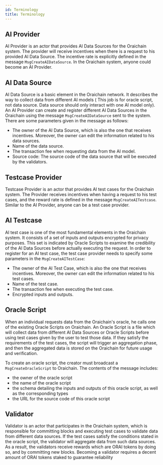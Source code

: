 ```yaml
---
id: Terminology
title: Terminology
---
```


## AI Provider

<!-- AI Provider là tác nhân cung cấp AI Data Source cho hệ thống Oraichain. AI Provider sẽ nhận được incentive khi có yêu cầu sử dụng AI Data Source do họ cung cấp theo một tỷ lệ được định nghĩa trong message `MsgCreateAIDataSource`. Trong hệ thống Oraichain bất kỳ ai cũng có thể trở thành AI Provider. -->

AI Provider is an actor that provides AI Data Sources for the Oraichain system. The provider will receive incentives when there is a request to his provided AI Data Source. The incentive rate is explicitly defined in the message `MsgCreateAIDataSource`. In the Oraichain system, anyone could become an AI Provider.

## AI Data Source

<!-- AI Data Source là thành phần cơ bản trong hệ thống Oraichain. Nó miêu tả cách có thể lấy dữ liệu từ các AI model. Trong Oraichain, AI Data Source có thể được đăng ký bởi AI Provider. Việc đăng ký được thực hiện thông qua gửi `MsgCreateAIDataSource` tới hệ thống. Trong thông điệp đăng ký AI Data Source, AI Provider sẽ đặc tả một số tham số của AI Data Source gồm:

- the owner người sẽ tạo ra AI Provider và cũng chính là người sẽ được nhận incentive từ việc người khác sử dụng AI data source
- the name: Tên của ai data source  giúp gợi nhớ.
- Phí giao dịch mà người yêu cầu cần trả cho việc yêu cầu dữ liệu.
- mã thực thi: đoạn mã thực thi mà sẽ được thực hiện bởi validator khi nhận được yêu cầu tới data source đó

Dựa vào message để tạo ai data source ta có thể thấy rõ chủ sở hữu của data source. đó sẽ là người có thể thực hiện các cập nhật liên quan đến data source đó. Người này cũng sẽ là người được nhận được thưởng từ việc những người khác sử dụng ai data source đó. -->

AI Data Source is a basic element in the Oraichain network. It describes the way to collect data from different AI models ( This job is for oracle script, not data source. Data source should only interact with one AI model only). An AI Provider can create and register different AI Data Sources in the Oraichain using the message `MsgCreateAIDataSource` sent to the system. There are some parameters given in the message as follows:

- The owner of the AI Data Source, which is also the one that receives incentives. Moreover, the owner can edit the information related to his data sources.
- Name of the data source.
- The transaction fee when requesting data from the AI model.
- Source code: The source code of the data source that will be executed by the validators.


## Testcase Provider

<!-- Testcase Provider là tác nhân cung cấp AI testcase cho hệ thống Oraichain. Testcase Provider sẽ nhận được incentive khi có yêu cầu sử dụng testcase do họ cung cấp theo một tỷ lệ được định nghĩa trong message `MsgCreateAITestcase`. Trong hệ thống Oraichain bất kỳ ai cũng có thể trở thành testcase provider. -->

Testcase Provider is an actor that provides AI test cases for the Oraichain system. The Provider receives incentives when having a request to his test cases, and the reward rate is defined in the message `MsgCreateAITestcase`. Similar to the AI Provider, anyone can be a test case provider.

## AI Testcase

<!-- AI testcase là một trong các thành phần cơ bản trong hệ thống Oraichain. Nó bao gồm một tập các dữ liệu input và output đã được mã hoá để đảm bảo quyền riêng tư. Các tập input và output này sẽ được các Oracle Script chỉ định để thực hiện kiểm tra độ tin cậy  của AI data source trước khi thực hiện yêu cầu. Việc đăng ký được thực hiện thông qua gửi `MsgCreateAITestCase` tới hệ thống. Trong thông điệp đăng ký AI testcase, testcase provider sẽ đặc tả một số tham số của testcase gồm:

- the owner người sẽ tạo ra testcase và cũng chính là người sẽ được nhận incentive từ việc người khác sử dụng AI data source
- the name: Tên của testcase  giúp gợi nhớ.
- Phí giao dịch mà người yêu cầu cần trả cho việc sử dụng testcase.
- tập dữ liệu: tập input và output đã được mã hoá.

Cũng giống như ai data source, ai test case cũng được sở hữu bởi một người và người đó có quyền cập nhật testcase cũng như nhận thưởng từ việc người khác sử dụng testcase. -->

AI test case is one of the most fundamental elements in the Oraichain system. It consists of a set of inputs and outputs encrypted for privacy purposes. This set is indicated by Oracle Scripts to examine the credibility of the AI Data Sources before actually executing the request. In order to register for an AI test case, the test case provider needs to specify some parameters in the `MsgCreateAITestCase`:

- The owner of the AI Test Case, which is also the one that receives incentives. Moreover, the owner can edit the information related to his test cases.
- Name of the test case.
- The transaction fee when executing the test case.
- Encrypted inputs and outputs.

## Oracle Script

<!-- Khi một ai đó yêu cầu dữ liệu từ Oraichain's oracle, họ gọi đến một trong các Oracle Script có sẵn trên Oraichain. Một Oracle Script là một đoạn chương trình sẽ gọi đến các nguồn dữ liệu khác để lấy dữ liệu thô về sau đó thực hiện các testcase do người request gửi tới tương ứng với các nguồn dữ liệu đó. Nếu nguồn dữ liệu nào thoả mãn sẽ được chuyển sang phase 2 là tổng hợp các dữ liệu đó và trả về cho người yêu cầu. Sau đó thông tin về dữ liệu đó sẽ được lưu trữ trên Oraichain để có thể sử dụng và xác thực sau này. Nguồn dữ liệu nói đến ở đây có thể là các AI Dato Source hoặc là các Oracle Script khác. -->

When an individual requests data from the Oraichain's oracle, he calls one of the existing Oracle Scripts on Oraichain. An Oracle Script is a file which will collect data from different AI Data Sources or Oracle Scripts before using test cases given by the user to test those data. If they satisfy the requirements of the test cases, the script will trigger an aggregation phase, and then the aggregated data is stored on the Oraichain for future usage and verification.

To create an oracle script, the creator must broadcast a `MsgCreateOracleScript` to Oraichain. The contents of the message includes:

- the owner of the oracle script
- the name of the oracle script
- the schema detailing the inputs and outputs of this oracle script, as well as the corresponding types
- the URL for the source code of this oracle script


## Validator

<!-- Validator là tác nhân tham gia vào hệ thống oraichain, thực hiện việc đóng block và validator dữ liệu từ các AI provider. Validator sẽ là người thực hiện việc chạy các testcase kiếm tra tính chính xác của testcase. Nếu testcase thoả mãn điều kiện trong oracle script  thì validator sẽ thực hiện tổng hợp dữ liệu từ ai data source. Validator sẽ nhận được phần thưởng chi việc chaỵ testcase và data source. Ngoài ra validator sẽ phải chịu tránh nghiêmk cho dữ liệu đã được họ thu thập và validator từ người dùng. Do dó để trở thành validator sẽ cần stake một lượng ORAI để đảm bảo độ tin cậy. -->

Validator is an actor that participates in the Oraichain system, which is responsible for committing blocks and executing test cases to validate data from different data sources. If the test cases satisfy the conditions stated in the oracle script, the validator will aggregate data from such data sources. As a result, the validators receive rewards which are ORAI tokens by doing so, and by committing new blocks. Becoming a validator requires a decent amount of ORAI tokens staked to guarantee reliability
